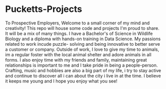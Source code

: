 # Pucketts-Projects
To Prospective Employers,
Welcome to a small corner of my mind and creativity!
This repo will house some code and projects I'm proud to share. It will be a mix of many things.
I have a Bachelor's of Science in Wildlife Biology and a diploma with hands-on training in Data Science.
My passions related to work incude puzzle- solving and being innovative to better serve a customer or company. 
Outside of work, I love to give my time to animals, im a regular foster with the local animal shelter and adore animals in all forms.
I also enjoy time with my friends and family, maintaining great relationships is important to me and I take pride in being a people-person.
Crafting, music and hobbies are also a big part of my life, i try to stay active and continue to discover all i can about the city i live in at the time. 
I believe it keeps me young and I hope you enjoy what you see! 
